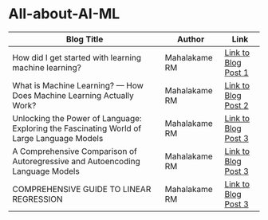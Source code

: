# All-about-AI-ML

| Blog Title | Author | Link |
|------------|--------|------|
| How did I get started with learning machine learning? | Mahalakame RM | [Link to Blog Post 1]([https://medium.com/your-medium-username/blog-post-1](https://medium.com/@mahalakamerm/how-did-i-get-started-with-learning-machine-learning-523563aaa119)) |
| What is Machine Learning? — How Does Machine Learning Actually Work? | Mahalakame RM | [Link to Blog Post 2]([https://medium.com/your-medium-username/blog-post-2](https://medium.com/@mahalakamerm/what-is-machine-learning-how-does-machine-learning-actually-work-21d6158b114)) |
| Unlocking the Power of Language: Exploring the Fascinating World of Large Language Models | Mahalakame RM | [Link to Blog Post 3](https://medium.com/@mahalakamerm/unlocking-the-power-of-language-exploring-the-fascinating-world-of-large-language-models-79ca8ab2e54a) |
| A Comprehensive Comparison of Autoregressive and Autoencoding Language Models | Mahalakame RM | [Link to Blog Post 3](https://medium.com/@mahalakamerm/a-comprehensive-comparison-of-autoregressive-and-autoencoding-language-models-11c7043edf3c) |
| COMPREHENSIVE GUIDE TO LINEAR REGRESSION | Mahalakame RM | [Link to Blog Post 3](https://medium.com/@mahalakamerm/comprehensive-guide-to-linear-regression-e639efce6176) |
